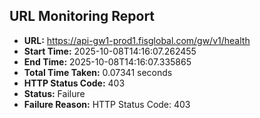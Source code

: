 ## URL Monitoring Report

- **URL:** https://api-gw1-prod1.fisglobal.com/gw/v1/health
- **Start Time:** 2025-10-08T14:16:07.262455
- **End Time:** 2025-10-08T14:16:07.335865
- **Total Time Taken:** 0.07341 seconds
- **HTTP Status Code:** 403
- **Status:** Failure
- **Failure Reason:** HTTP Status Code: 403
